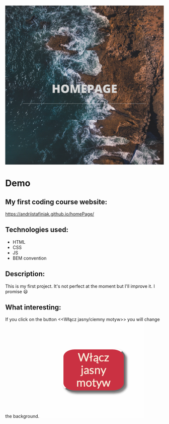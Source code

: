 
![obrazek](images/share.png)
# Demo
## My first coding course website:
https://andriistafiniak.github.io/homePage/

## Technologies used:
- HTML
- CSS
- JS
- BEM convention

## Description:
This is my first project. It's not perfect at the moment but I'll improve it. I promise 😃

## What interesting:
If you click on the button <<Włącz jasny/ciemny motyw>> you will change the background.
![screenShot](images/screenShot.png)


